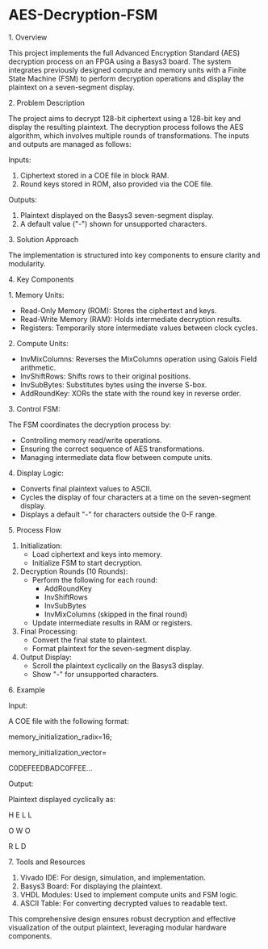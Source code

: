 # AES-Decryption-FSM
1\. Overview

This project implements the full Advanced Encryption Standard (AES) decryption process on an FPGA using a Basys3 board. The system integrates previously designed compute and memory units with a Finite State Machine (FSM) to perform decryption operations and display the plaintext on a seven-segment display.

2\. Problem Description

The project aims to decrypt 128-bit ciphertext using a 128-bit key and display the resulting plaintext. The decryption process follows the AES algorithm, which involves multiple rounds of transformations. The inputs and outputs are managed as follows:

Inputs:

1.  Ciphertext stored in a COE file in block RAM.
2.  Round keys stored in ROM, also provided via the COE file.

Outputs:

1.  Plaintext displayed on the Basys3 seven-segment display.
2.  A default value ("-") shown for unsupported characters.

3\. Solution Approach

The implementation is structured into key components to ensure clarity and modularity.

4\. Key Components

1\. Memory Units:

-   Read-Only Memory (ROM): Stores the ciphertext and keys.
-   Read-Write Memory (RAM): Holds intermediate decryption results.
-   Registers: Temporarily store intermediate values between clock cycles.

2\. Compute Units:

-   InvMixColumns: Reverses the MixColumns operation using Galois Field arithmetic.
-   InvShiftRows: Shifts rows to their original positions.
-   InvSubBytes: Substitutes bytes using the inverse S-box.
-   AddRoundKey: XORs the state with the round key in reverse order.

3\. Control FSM:

The FSM coordinates the decryption process by:

-   Controlling memory read/write operations.
-   Ensuring the correct sequence of AES transformations.
-   Managing intermediate data flow between compute units.

4\. Display Logic:

-   Converts final plaintext values to ASCII.
-   Cycles the display of four characters at a time on the seven-segment display.
-   Displays a default "-" for characters outside the 0-F range.

5\. Process Flow

1.  Initialization:
    -   Load ciphertext and keys into memory.
    -   Initialize FSM to start decryption.
2.  Decryption Rounds (10 Rounds):
    -   Perform the following for each round:
        -   AddRoundKey
        -   InvShiftRows
        -   InvSubBytes
        -   InvMixColumns (skipped in the final round)
    -   Update intermediate results in RAM or registers.
3.  Final Processing:
    -   Convert the final state to plaintext.
    -   Format plaintext for the seven-segment display.
4.  Output Display:
    -   Scroll the plaintext cyclically on the Basys3 display.
    -   Show "-" for unsupported characters.

6\. Example

Input:

A COE file with the following format:

memory_initialization_radix=16;

memory_initialization_vector=

C0DEFEEDBADC0FFEE...

Output:

Plaintext displayed cyclically as:

H E L L

O W O

R L D

7\. Tools and Resources

1.  Vivado IDE: For design, simulation, and implementation.
2.  Basys3 Board: For displaying the plaintext.
3.  VHDL Modules: Used to implement compute units and FSM logic.
4.  ASCII Table: For converting decrypted values to readable text.

This comprehensive design ensures robust decryption and effective visualization of the output plaintext, leveraging modular hardware components.
